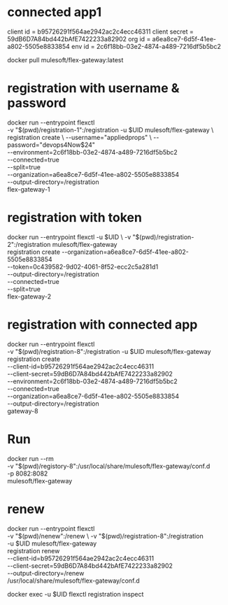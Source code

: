 # connected app1
client id = b95726291f564ae2942ac2c4ecc46311
client secret = 59dB6D7A84bd442bAfE7422233a82902
org id = a6ea8ce7-6d5f-41ee-a802-5505e8833854
env id = 2c6f18bb-03e2-4874-a489-7216df5b5bc2


docker pull mulesoft/flex-gateway:latest

# registration with **username & password**
docker run --entrypoint flexctl \
-v "$(pwd)/registration-1":/registration -u $UID mulesoft/flex-gateway \
registration create \
--username="appliedprops" \
--password="devops4Now$24" \
--environment=2c6f18bb-03e2-4874-a489-7216df5b5bc2 \
--connected=true \
--split=true \
--organization=a6ea8ce7-6d5f-41ee-a802-5505e8833854 \
--output-directory=/registration \
flex-gateway-1

# registration with **token**
docker run --entrypoint flexctl -u $UID \
  -v "$(pwd)/registration-2":/registration mulesoft/flex-gateway \
  registration create --organization=a6ea8ce7-6d5f-41ee-a802-5505e8833854 \
  --token=0c439582-9d02-4061-8f52-ecc2c5a281d1 \
  --output-directory=/registration \
  --connected=true \
  --split=true \
  flex-gateway-2

# registration with **connected app**
docker run --entrypoint flexctl \
-v "$(pwd)/registration-8":/registration -u $UID mulesoft/flex-gateway \
registration create \
--client-id=b95726291f564ae2942ac2c4ecc46311 \
--client-secret=59dB6D7A84bd442bAfE7422233a82902 \
--environment=2c6f18bb-03e2-4874-a489-7216df5b5bc2 \
--connected=true \
--organization=a6ea8ce7-6d5f-41ee-a802-5505e8833854 \
--output-directory=/registration \
gateway-8

# Run
docker run --rm \
-v "$(pwd)/registory-8":/usr/local/share/mulesoft/flex-gateway/conf.d \
-p 8082:8082 \
mulesoft/flex-gateway

# renew
docker run --entrypoint flexctl \
-v "$(pwd)/nenew":/renew \
-v "$(pwd)/registration-8":/registration \
-u $UID mulesoft/flex-gateway \
registration renew \
--client-id=b95726291f564ae2942ac2c4ecc46311 \
--client-secret=59dB6D7A84bd442bAfE7422233a82902 \
--output-directory=/renew \
/usr/local/share/mulesoft/flex-gateway/conf.d

docker exec -u $UID <container-name-or-id> flexctl registration inspect
